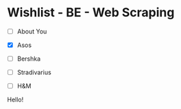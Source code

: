 # Wishlist - BE - Web Scraping

- [ ] About You

- [x] Asos

- [ ] Bershka

- [ ] Stradivarius

- [ ] H&M



Hello! 
